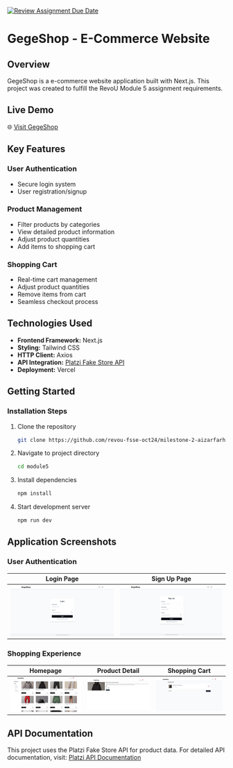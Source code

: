 [![Review Assignment Due Date](https://classroom.github.com/assets/deadline-readme-button-22041afd0340ce965d47ae6ef1cefeee28c7c493a6346c4f15d667ab976d596c.svg)](https://classroom.github.com/a/t4UX4h2e)

# GegeShop - E-Commerce Website

## Overview
GegeShop is a e-commerce website application built with Next.js. This project was created to fulfill the RevoU Module 5 assignment requirements.

## Live Demo
🌐 [Visit GegeShop](https://gegeshop.netlify.app/)

## Key Features 
### User Authentication
- Secure login system
- User registration/signup

### Product Management
- Filter products by categories
- View detailed product information
- Adjust product quantities
- Add items to shopping cart

### Shopping Cart
- Real-time cart management
- Adjust product quantities
- Remove items from cart
- Seamless checkout process

## Technologies Used
- **Frontend Framework:** Next.js
- **Styling:** Tailwind CSS
- **HTTP Client:** Axios
- **API Integration:** [Platzi Fake Store API](https://fakeapi.platzi.com/en/about/introduction/)
- **Deployment:** Vercel

## Getting Started

### Installation Steps
1. Clone the repository
   ```bash
   git clone https://github.com/revou-fsse-oct24/milestone-2-aizarfarhan25.git
   ```

2. Navigate to project directory
   ```bash
   cd module5
   ```

3. Install dependencies
   ```bash
   npm install
   ```

4. Start development server
   ```bash
   npm run dev
   ```

## Application Screenshots

### User Authentication
| Login Page | Sign Up Page |
|------------|--------------|
|![Login](public/image/login.png)|![Sign Up](public/image/signup.png)|

### Shopping Experience
| Homepage | Product Detail | Shopping Cart |
|----------|----------------|---------------|
|![Homepage](public/image/homepage.png)|![Product Detail](public/image/product-detail.png)|![Shopping Cart](public/image/cart.png)|

## API Documentation
This project uses the Platzi Fake Store API for product data. For detailed API documentation, visit:
[Platzi API Documentation](https://fakeapi.platzi.com/en/about/introduction/)
